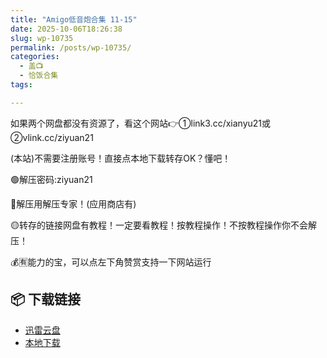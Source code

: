 ```yaml
---
title: "Amigo低音炮合集 11-15"
date: 2025-10-06T18:26:38
slug: wp-10735
permalink: /posts/wp-10735/
categories:
  - 盖📺
  - 恰饭合集
tags:

---
```


如果两个网盘都没有资源了，看这个网站👉①link3.cc/xianyu21或②vlink.cc/ziyuan21

(本站)不需要注册账号！直接点本地下载转存OK？懂吧！

🟢解压密码:ziyuan21

🔵解压用解压专家！(应用商店有)

🟡转存的链接网盘有教程！一定要看教程！按教程操作！不按教程操作你不会解压！

💰🈶能力的宝，可以点左下角赞赏支持一下网站运行

## 📦 下载链接
- [迅雷云盘](https://blziyuan21.com/pay-download/10735?key=9e3938dc4a&down_id=0)
- [本地下载](https://blziyuan21.com/pay-download/10735?key=9e3938dc4a&down_id=1)

